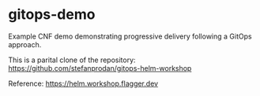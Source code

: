 # gitops-demo
Example CNF demo demonstrating progressive delivery following a GitOps approach.

This is a parital clone of the repository: https://github.com/stefanprodan/gitops-helm-workshop

Reference: https://helm.workshop.flagger.dev
